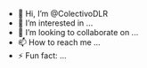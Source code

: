 - 👋 Hi, I’m @ColectivoDLR
- 👀 I’m interested in ...
- 💞️ I’m looking to collaborate on ...
- 📫 How to reach me ...
- ⚡ Fun fact: ...

<!---
ColectivoDLR/ColectivoDLR is a ✨ special ✨ repository because its `README.md` (this file) appears on your GitHub profile.
You can click the Preview link to take a look at your changes.
--->
